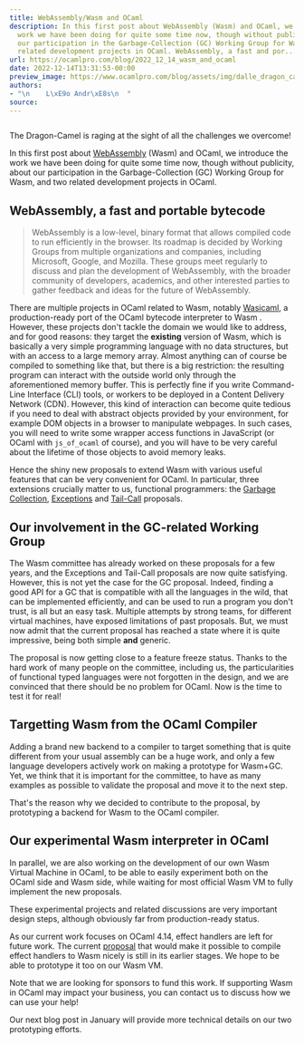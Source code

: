 ```yaml
---
title: WebAssembly/Wasm and OCaml
description: In this first post about WebAssembly (Wasm) and OCaml, we introduce the
  work we have been doing for quite some time now, though without publicity, about
  our participation in the Garbage-Collection (GC) Working Group for Wasm, and two
  related development projects in OCaml. WebAssembly, a fast and por...
url: https://ocamlpro.com/blog/2022_12_14_wasm_and_ocaml
date: 2022-12-14T13:31:53-00:00
preview_image: https://www.ocamlpro.com/blog/assets/img/dalle_dragon_camel.png
authors:
- "\n    L\xE9o Andr\xE8s\n  "
source:
---
```


<p></p>
<div class="figure">
  <p>
    <img src="https://ocamlpro.com/blog/assets/img/dalle_dragon_camel.png" alt="">
    </p><div class="caption">
      The Dragon-Camel is raging at the sight of all the challenges we overcome!
    </div>
  <p></p>
</div>
<p>In this first post about <a href="https://webassembly.org/">WebAssembly</a> (Wasm) and OCaml, we introduce
the work we have been doing for quite some time now, though without
publicity, about our participation in the Garbage-Collection (GC)
Working Group for Wasm, and two related development projects in OCaml.</p>
<h2>WebAssembly, a fast and portable bytecode</h2>
<blockquote>
<p>WebAssembly is a low-level, binary format that allows compiled code
to run efficiently in the browser. Its roadmap is decided by Working
Groups from multiple organizations and companies, including
Microsoft, Google, and Mozilla. These groups meet regularly to
discuss and plan the development of WebAssembly, with the broader
community of developers, academics, and other interested parties to
gather feedback and ideas for the future of WebAssembly.</p>
</blockquote>
<p>There are multiple projects in OCaml related to Wasm, notably
<a href="https://github.com/remixlabs/wasicaml">Wasicaml</a>, a production-ready port of the OCaml bytecode interpreter
to Wasm . However, these projects don't tackle the domain we would
like to address, and for good reasons: they target the <strong>existing</strong>
version of Wasm, which is basically a very simple programming language
with no data structures, but with an access to a large memory
array. Almost anything can of course be compiled to something like
that, but there is a big restriction: the resulting program can
interact with the outside world only through the aforementioned memory buffer.
This is perfectly fine if you write Command-Line Interface (CLI) tools,
or workers to be deployed in a Content Delivery Network (CDN). However,
this kind of interaction can become quite tedious if you need to deal
with abstract objects provided by your environment, for example DOM
objects in a browser to manipulate webpages. In such cases, you will
need to write some wrapper access functions in JavaScript (or OCaml
with <code>js_of_ocaml</code> of course), and you will have to be very careful
about the lifetime of those objects to avoid memory leaks.</p>
<p>Hence the shiny new proposals to extend Wasm with various useful
features that can be very convenient for OCaml. In particular, three
extensions crucially matter to us, functional programmers: the
<a href="https://github.com/WebAssembly/gc/blob/main/proposals/gc/MVP.md">Garbage Collection</a>, <a href="https://github.com/WebAssembly/exception-handling/blob/main/proposals/exception-handling/Exceptions.md">Exceptions</a> and <a href="https://github.com/WebAssembly/tail-call/blob/main/proposals/tail-call/Overview.md">Tail-Call</a> proposals.</p>
<h2>Our involvement in the GC-related Working Group</h2>
<p>The Wasm committee has already worked on these proposals for a few
years, and the Exceptions and Tail-Call proposals are now quite
satisfying. However, this is not yet the case for the GC proposal. Indeed,
finding a good API for a GC that is compatible with all the languages
in the wild, that can be implemented efficiently, and can be used to
run a program you don't trust, is all but an easy task.
Multiple attempts by strong teams, for different virtual machines, have
exposed limitations of past proposals. But, we must now admit that the
current proposal has reached a state where it is quite impressive,
being both simple <strong>and</strong> generic.</p>
<p>The proposal is now getting close to a feature freeze status. Thanks
to the hard work of many people on the committee, including us, the
particularities of functional typed languages were not forgotten in
the design, and we are convinced that there should be no problem for
OCaml. Now is the time to test it for real!</p>
<h2>Targetting Wasm from the OCaml Compiler</h2>
<p>Adding a brand new backend to a compiler to target something that is
quite different from your usual assembly can be a huge work, and only
a few language developers actively work on making a prototype for
Wasm+GC. Yet, we think that it is important for the committee, to have
as many examples as possible to validate the proposal and move it to
the next step.</p>
<p>That's the reason why we decided to contribute to the proposal, by
prototyping a backend for Wasm to the OCaml compiler.</p>
<h2>Our experimental Wasm interpreter in OCaml</h2>
<p>In parallel, we are also working on the development of our own Wasm
Virtual Machine in OCaml, to be able to easily experiment both on the
OCaml side and Wasm side, while waiting for most official Wasm VM to
fully implement the new proposals.</p>
<p>These experimental projects and related discussions are very important
design steps, although obviously far from production-ready status.</p>
<p>As our current work focuses on OCaml 4.14, effect handlers are left for
future work. The current <a href="https://github.com/WebAssembly/stack-switching/blob/main/proposals/stack-switching/Overview.md">proposal</a> that would make it possible to
compile effect handlers to Wasm nicely is still in its earlier stages.
We hope to be able to prototype it too on our Wasm VM.</p>
<p>Note that we are looking for sponsors to fund this work. If supporting
Wasm in OCaml may impact your business, you can contact us to discuss
how we can use your help!</p>
<p>Our next blog post in January will provide more technical details on
our two prototyping efforts.</p>

